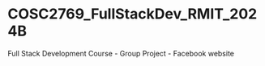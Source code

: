 # COSC2769_FullStackDev_RMIT_2024B
Full Stack Development Course - Group Project - Facebook website
